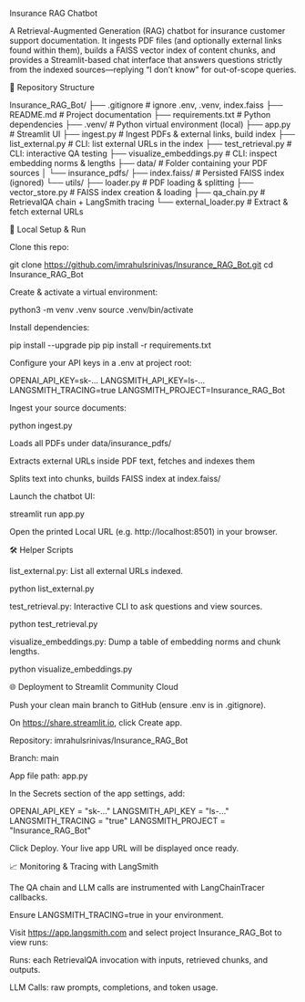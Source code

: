 Insurance RAG Chatbot

A Retrieval-Augmented Generation (RAG) chatbot for insurance customer support documentation. It ingests PDF files (and optionally external links found within them), builds a FAISS vector index of content chunks, and provides a Streamlit-based chat interface that answers questions strictly from the indexed sources—replying “I don’t know” for out-of-scope queries.

📂 Repository Structure

Insurance_RAG_Bot/
├── .gitignore               # ignore .env, .venv, index.faiss
├── README.md                # Project documentation
├── requirements.txt         # Python dependencies
├── .venv/                   # Python virtual environment (local)
├── app.py                   # Streamlit UI
├── ingest.py                # Ingest PDFs & external links, build index
├── list_external.py         # CLI: list external URLs in the index
├── test_retrieval.py        # CLI: interactive QA testing
├── visualize_embeddings.py  # CLI: inspect embedding norms & lengths
├── data/                    # Folder containing your PDF sources
│   └── insurance_pdfs/
├── index.faiss/             # Persisted FAISS index (ignored)
└── utils/
    ├── loader.py            # PDF loading & splitting
    ├── vector_store.py      # FAISS index creation & loading
    ├── qa_chain.py          # RetrievalQA chain + LangSmith tracing
    └── external_loader.py   # Extract & fetch external URLs

🚀 Local Setup & Run

Clone this repo:

git clone https://github.com/imrahulsrinivas/Insurance_RAG_Bot.git
cd Insurance_RAG_Bot

Create & activate a virtual environment:

python3 -m venv .venv
source .venv/bin/activate

Install dependencies:

pip install --upgrade pip
pip install -r requirements.txt

Configure your API keys in a .env at project root:

OPENAI_API_KEY=sk-...
LANGSMITH_API_KEY=ls-...
LANGSMITH_TRACING=true
LANGSMITH_PROJECT=Insurance_RAG_Bot

Ingest your source documents:

python ingest.py

Loads all PDFs under data/insurance_pdfs/

Extracts external URLs inside PDF text, fetches and indexes them

Splits text into chunks, builds FAISS index at index.faiss/

Launch the chatbot UI:

streamlit run app.py

Open the printed Local URL (e.g. http://localhost:8501) in your browser.

🛠️ Helper Scripts

list_external.py: List all external URLs indexed.

python list_external.py

test_retrieval.py: Interactive CLI to ask questions and view sources.

python test_retrieval.py

visualize_embeddings.py: Dump a table of embedding norms and chunk lengths.

python visualize_embeddings.py

🌐 Deployment to Streamlit Community Cloud

Push your clean main branch to GitHub (ensure .env is in .gitignore).

On https://share.streamlit.io, click Create app.

Repository: imrahulsrinivas/Insurance_RAG_Bot

Branch: main

App file path: app.py

In the Secrets section of the app settings, add:

OPENAI_API_KEY = "sk-..."
LANGSMITH_API_KEY = "ls-..."
LANGSMITH_TRACING = "true"
LANGSMITH_PROJECT = "Insurance_RAG_Bot"

Click Deploy. Your live app URL will be displayed once ready.

📈 Monitoring & Tracing with LangSmith

The QA chain and LLM calls are instrumented with LangChainTracer callbacks.

Ensure LANGSMITH_TRACING=true in your environment.

Visit https://app.langsmith.com and select project Insurance_RAG_Bot to view runs:

Runs: each RetrievalQA invocation with inputs, retrieved chunks, and outputs.

LLM Calls: raw prompts, completions, and token usage.
